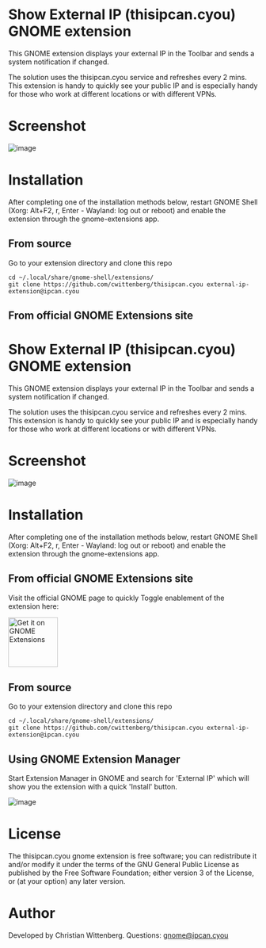 # Show External IP (thisipcan.cyou) GNOME extension
This GNOME extension displays your external IP in the Toolbar and sends a system notification if changed.

The solution uses the thisipcan.cyou service and refreshes every 2 mins. This extension is handy to quickly see your public IP and is especially handy for those who work at different locations or with different VPNs.

# Screenshot
![image](https://user-images.githubusercontent.com/4825211/192637499-b1459699-467d-4072-afb7-55b9e9578abe.png)

# Installation
After completing one of the installation methods below, restart GNOME Shell (Xorg: Alt+F2, r, Enter - Wayland: log out or reboot) and enable the extension through the gnome-extensions app.

## From source
Go to your extension directory and clone this repo
        
    cd ~/.local/share/gnome-shell/extensions/
    git clone https://github.com/cwittenberg/thisipcan.cyou external-ip-extension@ipcan.cyou 

## From official GNOME Extensions site
# Show External IP (thisipcan.cyou) GNOME extension
This GNOME extension displays your external IP in the Toolbar and sends a system notification if changed.

The solution uses the thisipcan.cyou service and refreshes every 2 mins. This extension is handy to quickly see your public IP and is especially handy for those who work at different locations or with different VPNs.

# Screenshot
![image](https://user-images.githubusercontent.com/4825211/192637499-b1459699-467d-4072-afb7-55b9e9578abe.png)

# Installation
After completing one of the installation methods below, restart GNOME Shell (Xorg: Alt+F2, r, Enter - Wayland: log out or reboot) and enable the extension through the gnome-extensions app.

## From official GNOME Extensions site
Visit the official GNOME page to quickly Toggle enablement of the extension here:

[<img src="https://raw.githubusercontent.com/cwittenberg/thisipcan.cyou/main/img/get-it-on-ego.svg?sanitize=true" alt="Get it on GNOME Extensions" height="100" align="middle">](https://extensions.gnome.org/extension/5368/show-external-ip-thisipcancyou/)

## From source
Go to your extension directory and clone this repo
        
    cd ~/.local/share/gnome-shell/extensions/
    git clone https://github.com/cwittenberg/thisipcan.cyou external-ip-extension@ipcan.cyou 

## Using GNOME Extension Manager
Start Extension Manager in GNOME and search for 'External IP' which will show you the extension with a quick 'Install' button.

![image](https://user-images.githubusercontent.com/4825211/192793423-17aa2a49-0a2a-48ff-8bce-24ca097ef0fd.png)


# License
The thisipcan.cyou gnome extension is free software; you can redistribute it and/or modify it under the terms of the GNU General Public License as published by the Free Software Foundation; either version 3 of the License, or (at your option) any later version.

# Author
Developed by Christian Wittenberg.
Questions: gnome@ipcan.cyou
